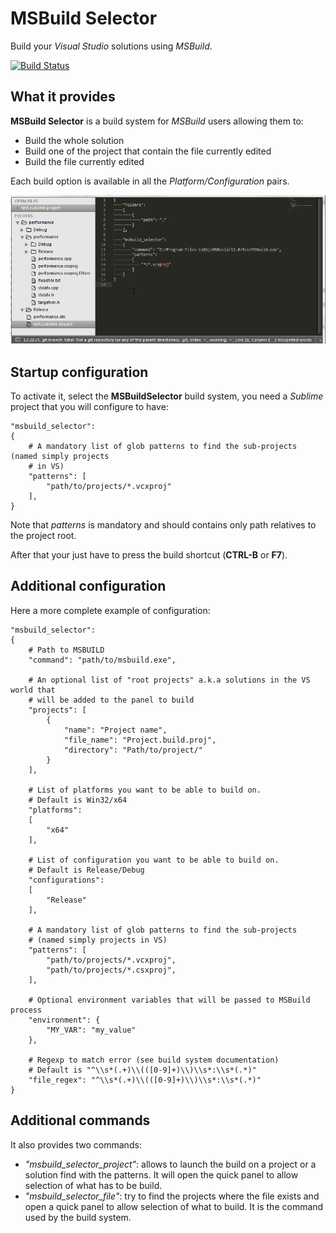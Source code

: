 # MSBuild Selector
Build your *Visual Studio* solutions using *MSBuild*.

[![Build Status](https://travis-ci.org/jbaltie/MSBuildSelector.svg?branch=master)](https://travis-ci.org/jbaltie/MSBuildSelector)

## What it provides

**MSBuild Selector** is a build system for *MSBuild* users allowing them to:
* Build the whole solution
* Build one of the project that contain the file currently edited
* Build the file currently edited

Each build option is available in all the *Platform/Configuration* pairs.

![Usage example](usage_example.gif)

## Startup configuration

To activate it, select the **MSBuildSelector** build system, you need a *Sublime* project that you will configure to have:

	"msbuild_selector":
	{
		# A mandatory list of glob patterns to find the sub-projects (named simply projects
		# in VS)
		"patterns":	[
			"path/to/projects/*.vcxproj"
		],
	}

Note that *patterns* is mandatory and should contains only path relatives to the project root.

After that your just have to press the build shortcut (**CTRL-B** or **F7**).

## Additional configuration

Here a more complete example of configuration:

	"msbuild_selector":
	{
		# Path to MSBUILD
		"command": "path/to/msbuild.exe",

		# An optional list of "root projects" a.k.a solutions in the VS world that
		# will be added to the panel to build
		"projects": [
			{
				"name": "Project name",
				"file_name": "Project.build.proj",
				"directory": "Path/to/project/"
			}
		],

		# List of platforms you want to be able to build on.
		# Default is Win32/x64
		"platforms":
		[
			"x64"
		],

		# List of configuration you want to be able to build on.
		# Default is Release/Debug
		"configurations":
		[
			"Release"
		],

		# A mandatory list of glob patterns to find the sub-projects
		# (named simply projects in VS)
		"patterns":	[
			"path/to/projects/*.vcxproj",
			"path/to/projects/*.csxproj",
		],

		# Optional environment variables that will be passed to MSBuild process
		"environment": {
			"MY_VAR": "my_value"
		},

		# Regexp to match error (see build system documentation)
		# Default is "^\\s*(.+)\\(([0-9]+)\\)\\s*:\\s*(.*)"
		"file_regex": "^\\s*(.+)\\(([0-9]+)\\)\\s*:\\s*(.*)"
	}

## Additional commands

It also provides two commands:
* *"msbuild_selector_project"*: allows to launch the build on a project or a solution find with the patterns. It will open the quick panel to allow selection of what has to be build.
* *"msbuild_selector_file"*: try to find the projects where the file exists and open a quick panel to allow selection of what to build. It is the command used by the build system.
